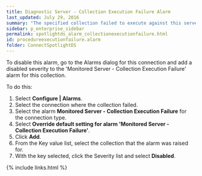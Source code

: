 ```yaml
---
title: ﻿Diagnostic Server - Collection Execution Failure Alarm
last_updated: July 29, 2016
summary: "The specified collection failed to execute against this server."
sidebar: p_enterprise_sidebar
permalink: spotlightds_alarm_collectionexecutionfailure.html
id: procedureexecutionfailure.alarm
folder: ConnectSpotlightDS
---
```




To disable this alarm, go to the Alarms dialog for this connection and add a disabled severity to the 'Monitored Server - Collection Execution Failure' alarm for this collection.

To do this:

1. Select **Configure \| Alarms**.
2. Select the connection where the collection failed.
3. Select the alarm **Monitored Server - Collection Execution Failure** for the connection type.
4. Select **Override default setting for alarm 'Monitored Server - Collection Execution Failure'**.
5. Click **Add**.
6. From the Key value list, select the collection that the alarm was raised for.
7. With the key selected, click the Severity list and select **Disabled**.


{% include links.html %}
